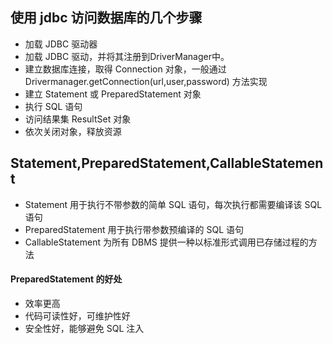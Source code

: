 ## 使用 jdbc 访问数据库的几个步骤
- 加载 JDBC 驱动器
- 加载 JDBC 驱动，并将其注册到DriverManager中。
- 建立数据库连接，取得 Connection 对象，一般通过 Drivermanager.getConnection(url,user,password) 方法实现
- 建立 Statement 或 PreparedStatement 对象
- 执行 SQL 语句
- 访问结果集 ResultSet 对象
- 依次关闭对象，释放资源

## Statement,PreparedStatement,CallableStatement
- Statement 用于执行不带参数的简单 SQL 语句，每次执行都需要编译该 SQL 语句
- PreparedStatement 用于执行带参数预编译的 SQL 语句
- CallableStatement 为所有 DBMS 提供一种以标准形式调用已存储过程的方法
#### PreparedStatement 的好处
- 效率更高
- 代码可读性好，可维护性好
- 安全性好，能够避免 SQL 注入